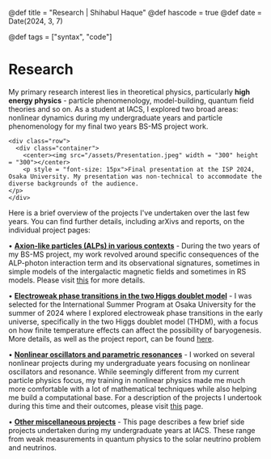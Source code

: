 @def title = "Research | Shihabul Haque"
@def hascode = true
@def date = Date(2024, 3, 7)

@def tags = ["syntax", "code"]

# Research
My primary research interest lies in theoretical physics, particularly **high energy physics** - particle phenomenology, model-building, quantum field theories and so on. As a student at IACS, I explored two broad areas: nonlinear dynamics during my undergraduate years and particle phenomenology for my final two years BS-MS project work. 
~~~
<div class="row">
  <div class="container">
    <center><img src="/assets/Presentation.jpeg" width = "300" height = "300"></center>
    <p style = "font-size: 15px">Final presentation at the ISP 2024, Osaka University. My presentation was non-technical to accommodate the diverse backgrounds of the audience. 
</p>
</div>
~~~
Here is a brief overview of the projects I've undertaken over the last few years. You can find further details, including arXivs and reports, on the individual project pages:

• [**Axion-like particles (ALPs) in various contexts**](/axions/) - During the two years of my BS-MS project, my work revolved around specific consequences of the ALP-photon interaction term and its observational signatures, sometimes in simple models of the intergalactic magnetic fields and sometimes in RS models. Please visit [this](/axions/) for more details.

• [**Electroweak phase transitions in the two Higgs doublet model**](/thdm/) - I was selected for the International Summer Program at Osaka University for the summer of 2024 where I explored electroweak phase transitions in the early universe, specifically in the two Higgs doublet model (THDM), with a focus on how finite temperature effects can affect the possibility of baryogenesis. More details, as well as the project report, can be found [here](/thdm/).

• [**Nonlinear oscillators and parametric resonances**](/nonlin/) - I worked on several nonlinear projects during my undergraduate years focusing on nonlinear oscillators and resonance. While seemingly different from my current particle physics focus, my training in nonlinear physics made me much more comfortable with a lot of mathematical techniques while also helping me build a computational base. For a description of the projects I undertook during this time and their outcomes, please visit [this](/nonlin/) page.

• [**Other miscellaneous projects**](/miscproj/) - This page describes a few brief side projects undertaken during my undergraduate years at IACS. These range from weak measurements in quantum physics to the solar neutrino problem and neutrinos.
